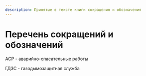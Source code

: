 ```yaml
---
description: Принятые в тексте книги сокращения и обозначения
---
```


# Перечень сокращений и обозначений

АСР - аварийно-спасательные работы

ГДЗС - газодымозащитная служба

